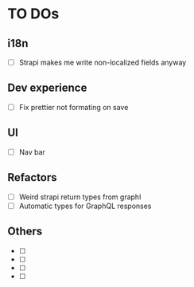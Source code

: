 # TO DOs

## i18n

- [ ] Strapi makes me write non-localized fields anyway

## Dev experience

- [ ] Fix prettier not formating on save

## UI

- [ ] Nav bar

## Refactors

- [ ] Weird strapi return types from graphl
- [ ] Automatic types for GraphQL responses

## Others

- [ ]
- [ ]
- [ ]
- [ ]
